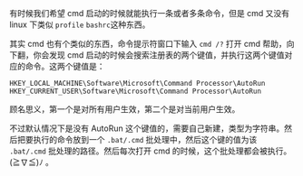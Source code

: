 有时候我们希望 cmd 启动的时候就能执行一条或者多条命令，但是 cmd 又没有 linux 下类似 `profile` `bashrc`这种东西。 <br>

其实 cmd 也有个类似的东西，命令提示符窗口下输入 `cmd /?` 打开 cmd 帮助，向下翻，你会发现 cmd 启动的时候会搜索注册表的两个键值，并执行这两个键值对应的命令。这两个键值是：
```
HKEY_LOCAL_MACHINE\Software\Microsoft\Command Processor\AutoRun
HKEY_CURRENT_USER\Software\Microsoft\Command Processor\AutoRun
```
顾名思义，第一个是对所有用户生效，第二个是对当前用户生效。 <br>

不过默认情况下是没有 AutoRun 这个键值的，需要自己新建，类型为字符串。然后把要执行的命令放到一个 `.bat/.cmd` 批处理中，然后这个键的值为该 `.bat/.cmd` 批处理的路径。然后每次打开 cmd 的时候，这个批处理都会被执行。(≧∇≦)ﾉ 。

